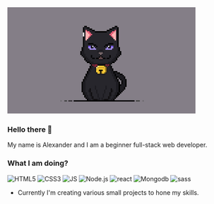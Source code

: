 <img src="/1.png" alt="banner"/>

### Hello there 👋

My name is Alexander and I am a beginner full-stack web developer.

### What I am doing?
<p>
<img src ="https://img.shields.io/badge/HTML-E34F26?logo=html5&logoColor=white&style=for-the-badge" alt="HTML5"/>
<img src ="https://img.shields.io/badge/CSS-1572B6?logo=css3&logoColor=white&style=for-the-badge" alt="CSS3"/>
<img src ="https://img.shields.io/badge/JavaScript-F7DF1E?logo=javascript&logoColor=white&style=for-the-badge" alt="JS"/>
<img src ="https://img.shields.io/badge/Node.js-339933?logo=node.js&logoColor=white&style=for-the-badge" alt="Node.js"/>
<img src ="https://img.shields.io/badge/React-61DAFB?logo=react&logoColor=white&style=for-the-badge" alt="react"/>
<img src ="https://img.shields.io/badge/mongodb-47A248?logo=mongodb&logoColor=white&style=for-the-badge" alt="Mongodb"/>
<img src ="https://img.shields.io/badge/sass-CC6699?logo=sass&logoColor=white&style=for-the-badge" alt="sass"/>
</p>

<ul>
  <li>Currently I'm creating various small projects to hone my skills.</li>
 </ul>

<!--
**BK-2-0-1/BK-2-0-1** is a ✨ _special_ ✨ repository because its `README.md` (this file) appears on your GitHub profile.

Here are some ideas to get you started:

- 🔭 I’m currently working on ...
- 🌱 I’m currently learning ...
- 👯 I’m looking to collaborate on ...
- 🤔 I’m looking for help with ...
- 💬 Ask me about ...
- 📫 How to reach me: ...
- 😄 Pronouns: ...
- ⚡ Fun fact: ...
-->
